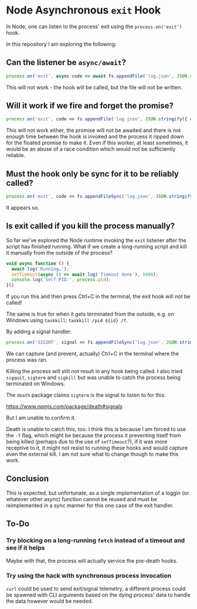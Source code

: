 # Node Asynchronous `exit` Hook

In Node, one can listen to the process' exit using the `process.on('exit')`
hook.

In this repository I am exploring the following:

## Can the listener be `async/await`?

```js
process.on('exit', async code => await fs.appendFile('log.json', JSON.stringify({ code }) + '\n'));
```

This will not work - the hook will be called, but the file will not be written.

## Will it work if we fire and forget the promise?

```js
process.on('exit', code => fs.appendFile('log.json', JSON.stringify({ code }) + '\n'));
```

This will not work either, the promise will not be awaited and there is not
enough time between the hook is invoked and the process it ripped down for the
floated promise to make it. Even if this worker, at least sometimes, it would be
an abuse of a race condition which would not be sufficiently reliable.

## Must the hook only be sync for it to be reliably called?

```js
process.on('exit', code => fs.appendFileSync('log.json', JSON.stringify({ code }) + '\n'));
```

It appears so.

## Is exit called if you kill the process manually?

So far we've explored the Node runtime invoking the `exit` listener after the
script has finished running. What if we create a long-running script and kill it
manually from the outside of the process?

```js
void async function () {
  await log('Running…');
  setTimeout(async () => await log('Timeout done'), 5000);
  console.log('Self PID:', process.pid);
}()
```

If you run this and then press Ctrl+C in the terminal, the exit hook will not be
called!

The same is true for when it gets terminated from the outside, e.g. on Windows
using `taskkill`: `taskkill /pid ${id} /f`.

By adding a signal handler:

```js
process.on('SIGINT', signal => fs.appendFileSync('log.json', JSON.stringify({ stamp: new Date().toISOString(), message: `Signal ${signal}` }) + '\n'));
```

We can capture (and prevent, actually) Ctrl+C in the terminal where the process
was ran.

Killing the process will still not result in any hook being called. I also tried
`sigquit`, `sigterm` and `sigkill` but was unable to catch the process being
terminated on Windows.

The `death` package claims `sigterm` is the signal to listen to for this:

https://www.npmjs.com/package/death#signals

But I am unable to confirm it.

Death is unable to catch this, too. I think this is because I am forced to use
the `-f` flag, which might be because the process it preventing itself from
being killed (perhaps due to the use of `setTimeout`?), if it was more receptive
to it, it might not resist to running these hooks and would capture even the
external kill. I am not sure what to change though to make this work.

## Conclusion

This is expected, but unfortunate, as a single implementation of a loggin (or
whatever other async) function cannot be reused and must be reimplemented in a
sync manner for this one case of the exit handler.

## To-Do

### Try blocking on a long-running `fetch` instead of a timeout and see if it helps

Maybe with that, the process will actually service the pre-death hooks.

### Try using the hack with synchronous process invocation

`curl` could be used to send exit/signal telemetry, a different process could be
spawned with CLI arguments based on the dying process' data to handle the data
however would be needed.

